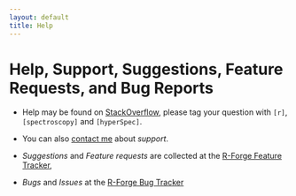 ```yaml
---
layout: default
title: Help
---
```

<h1><a name="Help">Help, Support, Suggestions, Feature Requests, and Bug Reports</a></h1>

* Help may be found on [StackOverflow](http://www.stackoverflow.com), 
  please tag your question with `[r]`, `[spectroscopy]` and `[hyperSpec]`. 
  
* You can also [contact me](/contact.html) about *support*.

* *Suggestions* and *Feature requests* are collected at the 
[R-Forge Feature Tracker](http://r-forge.r-project.org/tracker/?atid=1504&group_id=366&func=browse),

* *Bugs* and *Issues* at the [R-Forge Bug Tracker](http://r-forge.r-project.org/tracker/?atid=1501&group_id=366&func=browse)

